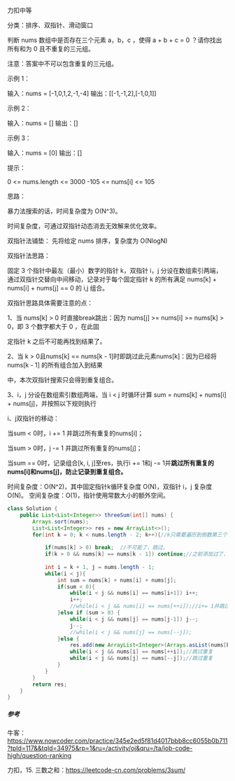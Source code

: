 力扣中等

分类：排序、双指针、滑动窗口



判断 nums 数组中是否存在三个元素 a，b，c ，使得 a + b + c = 0 ？请你找出所有和为 0 且不重复的三元组。

注意：答案中不可以包含重复的三元组。

 

示例 1：

输入：nums = [-1,0,1,2,-1,-4]
输出：[[-1,-1,2],[-1,0,1]]



示例 2：

输入：nums = []
输出：[]



示例 3：

输入：nums = [0]
输出：[]




提示：

0 <= nums.length <= 3000
-105 <= nums[i] <= 105





思路：

暴力法搜索的话，时间复杂度为 O(N^3)。

时间复杂度，可通过双指针动态消去无效解来优化效率。

双指针法铺垫： 先将给定 nums 排序，复杂度为 O(NlogN)

双指针法思路： 

固定 3 个指针中最左（最小）数字的指针 k，双指针 i，j 分设在数组索引两端，通过双指针交替向中间移动，记录对于每个固定指针 k 的所有满足 nums[k] + nums[i] + nums[j] == 0 的 i,j 组合。



双指针思路具体需要注意的点：

1、当 nums[k] > 0 时直接break跳出：因为 nums[j] >= nums[i] >= nums[k] > 0，即 3 个数字都大于 0 ，在此固

定指针 k 之后不可能再找到结果了。

2、当 k > 0且nums[k] == nums[k - 1]时即跳过此元素nums[k]：因为已经将 nums[k - 1] 的所有组合加入到结果

中，本次双指针搜索只会得到重复组合。

3、i，j 分设在数组索引数组两端，当 i < j 时循环计算 sum = nums[k] + nums[i] + nums[j]，并按照以下规则执行 

i、j双指针的移动：

当sum < 0时，i += 1 并跳过所有重复的nums[i]；

当sum > 0时，j -=  1 并跳过所有重复的nums[j]；

当sum == 0时，记录组合[k, i, j]至res，执行i += 1和j -= 1并**跳过所有重复的nums[i]和nums[j]，防止记录到重复组合。**



时间复杂度：O(N^2)，其中固定指针k循环复杂度 O(N)，双指针 i，j 复杂度 O(N)。
空间复杂度：O(1)，指针使用常数大小的额外空间。

````java
class Solution {
    public List<List<Integer>> threeSum(int[] nums) {
        Arrays.sort(nums);
        List<List<Integer>> res = new ArrayList<>();
        for(int k = 0; k < nums.length - 2; k++){//k只需要遍历到倒数第三个。
            
            if(nums[k] > 0) break;	//不可能了，跳过。
            if(k > 0 && nums[k] == nums[k - 1]) continue;//之前添加过了，跳过。
            
            int i = k + 1, j = nums.length - 1;
            while(i < j){
                int sum = nums[k] + nums[i] + nums[j];
                if(sum < 0){
                    while(i < j && nums[i] == nums[i+1]) i++;
                    i++;
                    //while(i < j && nums[i] == nums[++i]);//i+= 1并跳过所有重复的nums[i]
                }else if (sum > 0) {
                    while(i < j && nums[j] == nums[j-1]) j--;
                    j--;
                    //while(i < j && nums[j] == nums[--j]);
                }else {
                    res.add(new ArrayList<Integer>(Arrays.asList(nums[k], nums[i], nums[j])));
                    while(i < j && nums[i] == nums[++i]);//跳过重复
                    while(i < j && nums[j] == nums[--j]);//跳过重复
                }
            }
        }
        return res;
    }
}
````

##### 参考

牛客：https://www.nowcoder.com/practice/345e2ed5f81d4017bbb8cc6055b0b711?tpId=117&&tqId=34975&rp=1&ru=/activity/oj&qru=/ta/job-code-high/question-ranking

力扣，15. 三数之和：https://leetcode-cn.com/problems/3sum/